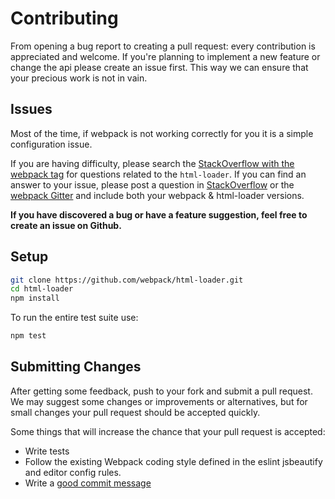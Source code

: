 # Contributing

From opening a bug report to creating a pull request: every contribution is
appreciated and welcome. If you're planning to implement a new feature or change
the api please create an issue first. This way we can ensure that your precious
work is not in vain.

## Issues

Most of the time, if webpack is not working correctly for you it is a simple configuration issue.

If you are having difficulty, please search the [StackOverflow with the webpack tag](http://stackoverflow.com/tags/webpack) for questions related
to the `html-loader`. If you can find an answer to your issue, please post a question in [StackOverflow](http://stackoverflow.com/tags/webpack) or
the [webpack Gitter](https://gitter.im/webpack/webpack) and include both your webpack & html-loader versions.

**If you have discovered a bug or have a feature suggestion, feel free to create an issue on Github.**

## Setup

```bash
git clone https://github.com/webpack/html-loader.git
cd html-loader
npm install
```

To run the entire test suite use:

```bash
npm test
```

## Submitting Changes

After getting some feedback, push to your fork and submit a pull request. We
may suggest some changes or improvements or alternatives, but for small changes
your pull request should be accepted quickly.

Some things that will increase the chance that your pull request is accepted:

- Write tests
- Follow the existing Webpack coding style defined in the eslint jsbeautify and editor config rules.
- Write a [good commit message](http://tbaggery.com/2008/04/19/a-note-about-git-commit-messages.html)
